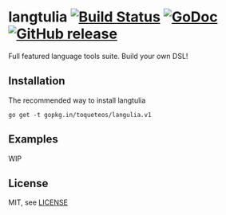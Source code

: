 # langtulia [![Build Status](https://travis-ci.org/toqueteos/langtulia.png?branch=master)](https://travis-ci.org/toqueteos/langtulia) [![GoDoc](http://godoc.org/github.com/toqueteos/langtulia?status.png)](http://godoc.org/github.com/toqueteos/langtulia) [![GitHub release](https://img.shields.io/github/release/toqueteos/langtulia.svg)](https://github.com/toqueteos/langtulia/releases)

Full featured language tools suite. Build your own DSL!

## Installation

The recommended way to install langtulia

```
go get -t gopkg.in/toqueteos/langulia.v1
```

## Examples

WIP

## License

MIT, see [LICENSE](LICENSE)
